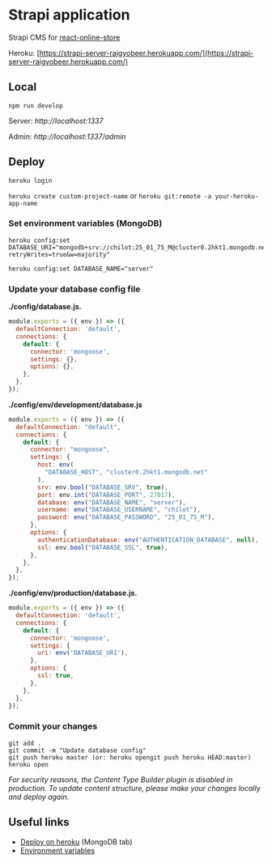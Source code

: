 # Strapi application

Strapi CMS for [react-online-store](https://github.com/Raigyo/react-online-store)

Heroku: [https://strapi-server-raigyobeer.herokuapp.com/](https://strapi-server-raigyobeer.herokuapp.com/)

## Local

`npm run develop`

Server: *http://localhost:1337*

Admin: *http://localhost:1337/admin*

## Deploy

`heroku login`

`heroku create custom-project-name` or `heroku git:remote -a your-heroku-app-name`


### Set environment variables (MongoDB)

````
heroku config:set DATABASE_URI="mongodb+srv://chilot:25_01_75_M@cluster0.2hkt1.mongodb.net/server?retryWrites=true&w=majority"

heroku config:set DATABASE_NAME="server"
````

### Update your database config file

**./config/database.js.**

````js
module.exports = ({ env }) => ({
  defaultConnection: 'default',
  connections: {
    default: {
      connector: 'mongoose',
      settings: {},
      options: {},
    },
  },
});
````

**./config/env/development/database.js**

````js
module.exports = ({ env }) => ({
  defaultConnection: "default",
  connections: {
    default: {
      connector: "mongoose",
      settings: {
        host: env(
          "DATABASE_HOST", "cluster0.2hkt1.mongodb.net"
        ),
        srv: env.bool("DATABASE_SRV", true),
        port: env.int("DATABASE_PORT", 27017),
        database: env("DATABASE_NAME", "server"),
        username: env("DATABASE_USERNAME", "chilot"),
        password: env("DATABASE_PASSWORD", "25_01_75_M"),
      },
      options: {
        authenticationDatabase: env("AUTHENTICATION_DATABASE", null),
        ssl: env.bool("DATABASE_SSL", true),
      },
    },
  },
});
````

**./config/env/production/database.js.**

````js
module.exports = ({ env }) => ({
  defaultConnection: 'default',
  connections: {
    default: {
      connector: 'mongoose',
      settings: {
        uri: env('DATABASE_URI'),
      },
      options: {
        ssl: true,
      },
    },
  },
});
````

### Commit your changes

````
git add .
git commit -m "Update database config"
git push heroku master (or: heroku opengit push heroku HEAD:master)
heroku open
````

*For security reasons, the Content Type Builder plugin is disabled in production. To update content structure, please make your changes locally and deploy again.*

## Useful links

- [Deploy on heroku](https://strapi.io/documentation/v3.x/deployment/heroku.html) (MongoDB tab)
- [Environment variables](https://strapi.io/documentation/v3.x/concepts/configurations.html#environment-variables)

